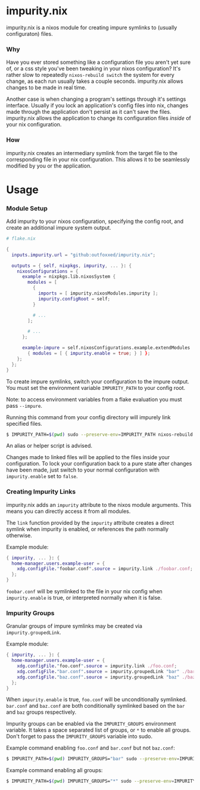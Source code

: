 # impurity.nix
impurity.nix is a nixos module for creating impure symlinks
to (usually configuraton) files.

### Why
Have you ever stored something like a configuration file you
aren't yet sure of, or a css style you've been tweaking in your
nixos configuration? It's rather slow to repeatedly `nixos-rebuild switch`
the system for every change, as each run usually takes a couple seconds.
impurity.nix allows changes to be made in real time.

Another case is when changing a program's settings through it's settings
interface. Usually if you lock an application's config files into nix, changes
made through the application don't persist as it can't save the files.
impurity.nix allows the application to change its configuration files
*inside* of your nix configuration.

### How
impurity.nix creates an intermediary symlink from the target file to the
corresponding file in your nix configuration. This allows it to be seamlessly
modified by you or the application.

# Usage

### Module Setup
Add impurity to your nixos configuration, specifying the config root, and
create an additional impure system output.

```nix
# flake.nix

{
  inputs.impurity.url = "github:outfoxxed/impurity.nix";

  outputs = { self, nixpkgs, impurity, ... }: {
    nixosConfigurations = {
      example = nixpkgs.lib.nixosSystem {
        modules = [
          {
            imports = [ impurity.nixosModules.impurity ];
            impurity.configRoot = self;
          }

          # ...
        ];

        # ...
      };

      example-impure = self.nixosConfigurations.example.extendModules
        { modules = [ { impurity.enable = true; } ] };
    };
  };
}
```

To create impure symlinks, switch your configuration to the impure output.
You must set the environment variable `IMPURITY_PATH` to your config root.

Note: to access environment variables from a flake evaluation you must pass `--impure`.

Running this command from your config directory will impurely link specified files.
```sh
$ IMPURITY_PATH=$(pwd) sudo --preserve-env=IMPURITY_PATH nixos-rebuild switch --flake --impure .#example-impure
```
An alias or helper script is advised.

Changes made to linked files will be applied to the files inside your configuration. To lock your configuration back to a pure state after changes have been made, just switch to your normal configuration with `impurity.enable` set to `false`.

### Creating Impurity Links
impurity.nix adds an `impurity` attribute to the nixos module arguments.
This means you can directly access it from all modules.

The `link` function provided by the `impurity` attribute creates a direct symlink
when impurity is enabled, or references the path normally otherwise.

Example module:
```nix
{ impurity, ... }: {
  home-manager.users.example-user = {
    xdg.configFile."foobar.conf".source = impurity.link ./foobar.conf;
  };
}
```

`foobar.conf` will be symlinked to the file in your nix config when
`impurity.enable` is true, or interpreted normally when it is false.

### Impurity Groups
Granular groups of impure symlinks may be created via `impurity.groupedLink`.

Example module:
```nix
{ impurity, ... }: {
  home-manager.users.example-user = {
    xdg.configFile."foo.conf".source = impurity.link ./foo.conf;
    xdg.configFile."bar.conf".source = impurity.groupedLink "bar" ./bar.conf;
    xdg.configFile."baz.conf".source = impurity.groupedLink "baz" ./baz.conf;
  };
}
```

When `impurity.enable` is true, `foo.conf` will be unconditionally symlinked.
`bar.conf` and `baz.conf` are both conditionally symlinked based on the `bar` and `baz`
groups respectively.

Impurity groups can be enabled via the `IMPURITY_GROUPS` environment variable. It takes a space separated list of groups, or `*` to enable all groups. Don't forget to pass the `IMPURITY_GROUPS` variable into sudo.

Example command enabling `foo.conf` and `bar.conf` but not `baz.conf`:
```sh
$ IMPURITY_PATH=$(pwd) IMPURITY_GROUPS="bar" sudo --preserve-env=IMPURITY_PATH,IMPURITY_GROUPS nixos-rebuild switch --flake --impure .#example-impure
```

Example command enabling all groups:
```sh
$ IMPURITY_PATH=$(pwd) IMPURITY_GROUPS="*" sudo --preserve-env=IMPURITY_PATH,IMPURITY_GROUPS nixos-rebuild switch --flake --impure .#example-impure
```
